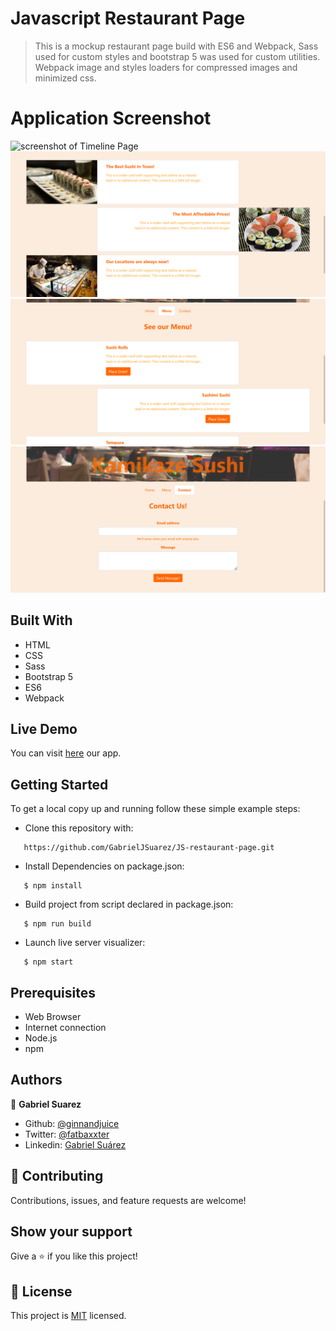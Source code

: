 # Javascript Restaurant Page

> This is a mockup restaurant page build with ES6 and Webpack, Sass used for custom styles and bootstrap 5 was used for custom utilities. Webpack image and styles loaders for compressed images and minimized css.

# Application Screenshot
![screenshot of Timeline Page](screenshot.png)
![screenshot of Timeline Page](screenshot_1.png)
![screenshot of Timeline Page](screenshot_2.png)
![screenshot of Timeline Page](screenshot_3.png)

## Built With

- HTML
- CSS
- Sass
- Bootstrap 5  
- ES6
- Webpack

## Live Demo

You can visit [here](https://gabrieljsuarez.github.io/JS-restaurant-page/) our app.

## Getting Started

To get a local copy up and running follow these simple example steps:

- Clone this repository with:
```
   https://github.com/GabrielJSuarez/JS-restaurant-page.git
```
- Install Dependencies on package.json:
```
   $ npm install
```
- Build project from script declared in package.json:
```
   $ npm run build
```
- Launch live server visualizer:
```
   $ npm start
```

## Prerequisites

- Web Browser
- Internet connection
- Node.js
- npm

## Authors

👤 **Gabriel Suarez**
- Github: [@ginnandjuice](https://github.com/ginnandjuice)
- Twitter: [@fatbaxxter](https://twitter.com/fatbaxxter)
- Linkedin: [Gabriel Suárez](https://www.linkedin.com/in/gabriel-ginn-suarez/)


## 🤝 Contributing

Contributions, issues, and feature requests are welcome!

## Show your support

Give a ⭐️ if you like this project!

## 📝 License

This project is [MIT](https://github.com/GabrielJSuarez/JS-library/blob/development/LICENSE.txt) licensed.

